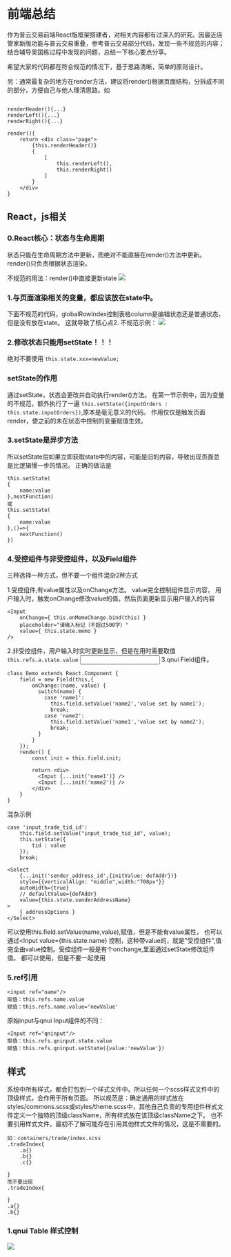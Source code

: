 # 前端总结

作为普云交易前端React版框架搭建者，对相关内容都有过深入的研究。因最近店管家新版功能与普云交易重叠，参考普云交易部分代码，发现一些不规范的内容；结合辅导吴国栋过程中发现的问题，总结一下核心要点分享。

希望大家的代码都在符合规范的情况下，基于思路清晰，简单的原则设计。

另：通常最复杂的地方在render方法，建议将render()根据页面结构，分拆成不同的部分，方便自己与他人理清思路。如
``` 

renderHeader(){...}
renderLeft(){...}
renderRight(){...}

render(){
    return <div class="page">
        {this.renderHeader()}
        {
            [
                this.renderLeft(),
                this.renderRight()
            ]
        }
    </div>
}
```

## React，js相关

### 0.React核心：状态与生命周期

状态只能在生命周期方法中更新，而绝对不能直接在render()方法中更新。render()只负责根据状态渲染。

不规范的用法：render()中直接更新state
![](imgs/20181206001.png)

### 1.与页面渲染相关的变量，都应该放在state中。

下面不规范的代码，globalRowIndex控制表格column是编辑状态还是普通状态，但是没有放在state。
这就导致了核心点2.
不规范示例：
![](imgs/20181206004.png)

### 2.修改状态只能用setState！！！

绝对不要使用 `this.state.xxx=newValue; `

### setState的作用

通过setState，状态会更改并自动执行render()方法。
在第一节示例中，因为变量的不规范，额外执行了一遍 `this.setState({inputOrders : this.state.inputOrders})`,原本是毫无意义的代码。 作用仅仅是触发页面render，使之前的未在状态中控制的变量赋值生效。

### 3.setState是异步方法

所以setState后如果立即获取state中的内容，可能是旧的内容，导致出现页面总是比逻辑慢一步的情况。
正确的做法是
```
this.setState(
{
    name:value
},nextFunction)
或
this.setState(
{
    name:value
},()=>{
    nextFunction()
})
```

### 4.受控组件与非受控组件，以及Field组件 

三种选择一种方式，但不要一个组件混杂2种方式

1.受控组件,有value属性以及onChange方法。
value完全控制组件显示内容，
用户输入时，触发onChange修改value的值，然后页面更新显示用户输入的内容
```
<Input
    onChange={ this.onMemoChange.bind(this) }
    placeholder="请输入标记（不超过500字）"
    value={ this.state.memo }
/>
```
2.非受控组件，用户输入时实时更新显示，但是在用时需要取值 `this.refs.a.state.value`
<Input
    ref="a"
/>
3.qnui Field组件。
```
class Demo extends React.Component {
    field = new Field(this,{
        onChange:(name, value) {
          switch(name) {
            case 'name1':
              this.field.setValue('name2','value set by name1');
              break;
            case 'name2':
              this.field.setValue('name1','value set by name2');
              break;
          }
        }
    });
    render() {
        const init = this.field.init;

        return <div>
          <Input {...init('name1')} />
          <Input {...init('name2')} />
        </div>
    }
}

```
混杂示例
```$xslt
case 'input_trade_tid_id':
    this.field.setValue("input_trade_tid_id", value);
    this.setState({
        tid : value
    });
    break;
             
<Select
    {...init('sender_address_id',{initValue: defAddr})}
    style={{verticalAlign: "middle",width:"708px"}}
    autoWidth={true}
    // defaultValue={defAddr}
    value={this.state.senderAddressName}
>
    { addressOptions }
</Select>
```

可以使用this.field.setValue(name,value),赋值，但是不能有value属性，
也可以通过<Input value={this.state.name} 控制，这种带value的，就是"受控组件",值完全由value控制。受控组件一般是有个onchange,里面通过setState修改组件值。
都可以使用，但是不要一起使用
### 5.ref引用
``` 
<input ref="name"/>
取值：this.refs.name.value
赋值：this.refs.name.value='newValue'
```
原始input与qnui Input组件的不同：
``` 
<Input ref="qninput"/>
取值：this.refs.qninput.state.value
赋值：this.refs.qninput.setState({value:'newValue'})

```



## 样式
系统中所有样式，都会打包到一个样式文件中。所以任何一个scss样式文件中的顶级样式，会作用于所有页面。
所以规范是：确定通用的样式放在styles/commons.scss或styles/theme.scss中，其他自己负责的专用组件样式文件定义一个独特的顶级className，所有样式放在该顶级className之下。
也不要引用样式文件，最初不了解可能存在引用其他样式文件的情况，这是不需要的。
```
如：containers/trade/index.scss
.tradeIndex{
    .a{}
    .b{}
    .c{}

}
而不要出现
.tradeIndex{

}
.a{}
.b{}
```
### 1.qnui Table 样式控制

![](imgs/20181206003.png)

